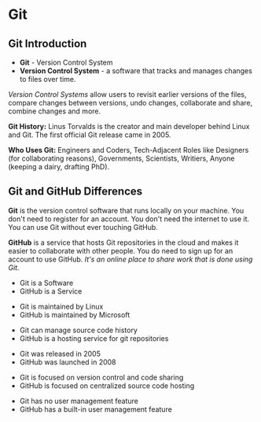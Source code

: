# Git

## Git Introduction

- **Git** - Version Control System
- **Version Control System** - a software that tracks and manages changes to files over time.

_Version Control Systems_ allow users to revisit earlier versions of the files, compare changes between versions, undo changes, collaborate and share, combine changes and more.

**Git History:** Linus Torvalds is the creator and main developer behind Linux and Git. The first official Git release came in 2005.

**Who Uses Git:** Engineers and Coders, Tech-Adjacent Roles like Designers (for collaborating reasons), Governments, Scientists, Writiers, Anyone (keeping a dairy, drafting PhD).

## Git and GitHub Differences

**Git** is the version control software that runs locally on your machine. You don't need to register for an account. You don't need the internet to use it. You can use Git without ever touching GitHub.

**GitHub** is a service that hosts Git repositories in the cloud and makes it easier to collaborate with other people. You do need to sign up for an account to use GitHub. _It's an online place to share work that is done using Git._

<div></div>

- Git is a Software
- GitHub is a Service

<div></div>

- Git is maintained by Linux
- GitHub is maintained by Microsoft

<div></div>

- Git can manage source code history
- GitHub is a hosting service for git repositories

<div></div>

- Git was released in 2005
- GitHub was launched in 2008

<div></div>

- Git is focused on version control and code sharing
- GitHub is focused on centralized source code hosting

<div></div>

- Git has no user management feature
- GitHub has a built-in user management feature

<div></div>

<br>
